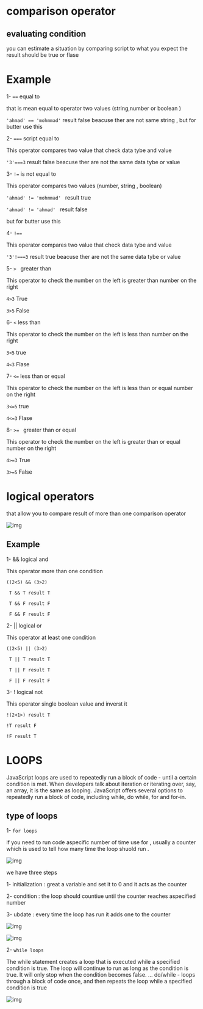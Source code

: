 # comparison operator 
## evaluating condition 
you can estimate a situation by comparing script to what you expect the result should be true or flase 
# Example 
1- `==`  equal to 

that is mean equal to operator two values (string,number or boolean )

`'ahmad' == 'mohmmad'` result false beacuse ther are not same string , but for butter use this 

2- `===` script equal to 

This operator compares two value that check data tybe and value 

`'3'===3` result false beacuse ther are not the same data tybe or value 

3- `!=` is not equal to 

This operator compares two values (number, string , boolean)

`'ahmad' != 'mohmmad' ` result true 

`'ahmad' != 'ahmad' ` result false  

 but for butter use this 

 4- `!==` 

 This operator compares two value that check data tybe and value 

`'3'!===3` result true beacuse ther are not the same data tybe or value 

5- `> ` greater than  

This operator to check the number on the left is greater than number on the right 

`4>3` True 

`3>5` False 

6- `<` less than 

This operator to check the number on the left is less than number on the right 

`3<5` true

`4<3` Flase 

7- `<=` less than or equal

This operator to check the number on the left is less than or equal number on the right 

`3<=5` true

`4<=3` Flase 

8- `>= ` greater than or equal 

This operator to check the number on the left is greater than or equal number on the right 

`4>=3` True 

`3>=5` False 


# logical operators 
that allow you to compare result of more than one comparison operator 

![img](/assets/ooo.png)

## Example 
1- && logical and 

This operator more than one condition 

`((2<5) && (3>2)`

`  T && T result T `

`  T && F result F `

`  F && F result F `

2- || logical or 

This operator at least one condition 

`((2<5) || (3>2)` 

`  T || T result T `

`  T || F result T `

`  F || F result F `

3- ! logical not 

This operator single boolean value and inverst it 

`!(2<1>) result T` 

`!T result F`

`!F result T`

# LOOPS 
JavaScript loops are used to repeatedly run a block of code - until a certain condition is met. When developers talk about iteration or iterating over, say, an array, it is the same as looping. JavaScript offers several options to repeatedly run a block of code, including while, do while, for and for-in. 

## type of loops 

1- `for loops` 

if you need to run code aspecific number of time use for , usually a counter  which is used to tell how many time the loop shuold run . 

![img](/assets/9999999.png)

 we have three steps 

 1- initialization : great a variable and set it to 0 and it acts as the counter 

 2- condition : the loop should countiue until the counter reaches aspecified number 

 3- ubdate : every time the loop has run it adds one to the counter 

 ![img](/assets/pjm.png)


 ![img](/assets/tryr.png)

2-  `while loops`

 The while statement creates a loop that is executed while a specified condition is true. The loop will continue to run as long as the condition is true. It will only stop when the condition becomes false. ... do/while - loops through a block of code once, and then repeats the loop while a specified condition is true

![img](/assets/phgf.png)



  





 
